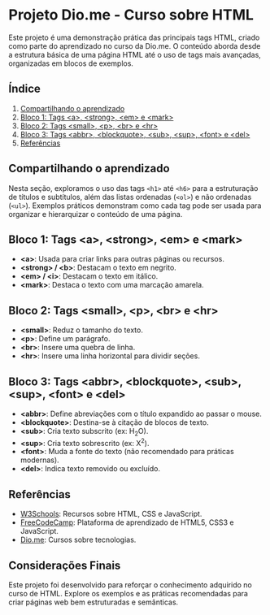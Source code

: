 # Projeto Dio.me - Curso sobre HTML

Este projeto é uma demonstração prática das principais tags HTML, criado como parte do aprendizado no curso da Dio.me. O conteúdo aborda desde a estrutura básica de uma página HTML até o uso de tags mais avançadas, organizadas em blocos de exemplos.

## Índice

1. [Compartilhando o aprendizado](#compartilhando-o-aprendizado)
2. [Bloco 1: Tags &lt;a&gt;, &lt;strong&gt;, &lt;em&gt; e &lt;mark&gt;](#bloco-1)
3. [Bloco 2: Tags &lt;small&gt;, &lt;p&gt;, &lt;br&gt; e &lt;hr&gt;](#bloco-2)
4. [Bloco 3: Tags &lt;abbr&gt;, &lt;blockquote&gt;, &lt;sub&gt;, &lt;sup&gt;, &lt;font&gt; e &lt;del&gt;](#bloco-3)
5. [Referências](#referencias)

## Compartilhando o aprendizado

Nesta seção, exploramos o uso das tags `<h1>` até `<h6>` para a estruturação de títulos e subtítulos, além das listas ordenadas (`<ol>`) e não ordenadas (`<ul>`). Exemplos práticos demonstram como cada tag pode ser usada para organizar e hierarquizar o conteúdo de uma página.

## Bloco 1: Tags &lt;a&gt;, &lt;strong&gt;, &lt;em&gt; e &lt;mark&gt;

- **&lt;a&gt;**: Usada para criar links para outras páginas ou recursos.
- **&lt;strong&gt; / &lt;b&gt;**: Destacam o texto em negrito.
- **&lt;em&gt; / &lt;i&gt;**: Destacam o texto em itálico.
- **&lt;mark&gt;**: Destaca o texto com uma marcação amarela.

## Bloco 2: Tags &lt;small&gt;, &lt;p&gt;, &lt;br&gt; e &lt;hr&gt;

- **&lt;small&gt;**: Reduz o tamanho do texto.
- **&lt;p&gt;**: Define um parágrafo.
- **&lt;br&gt;**: Insere uma quebra de linha.
- **&lt;hr&gt;**: Insere uma linha horizontal para dividir seções.

## Bloco 3: Tags &lt;abbr&gt;, &lt;blockquote&gt;, &lt;sub&gt;, &lt;sup&gt;, &lt;font&gt; e &lt;del&gt;

- **&lt;abbr&gt;**: Define abreviações com o título expandido ao passar o mouse.
- **&lt;blockquote&gt;**: Destina-se à citação de blocos de texto.
- **&lt;sub&gt;**: Cria texto subscrito (ex: H<sub>2</sub>O).
- **&lt;sup&gt;**: Cria texto sobrescrito (ex: X<sup>2</sup>).
- **&lt;font&gt;**: Muda a fonte do texto (não recomendado para práticas modernas).
- **&lt;del&gt;**: Indica texto removido ou excluído.

## Referências

- [W3Schools](https://www.w3schools.com/html/): Recursos sobre HTML, CSS e JavaScript.
- [FreeCodeCamp](https://www.freecodecamp.org/): Plataforma de aprendizado de HTML5, CSS3 e JavaScript.
- [Dio.me](https://web.dio.me/home): Cursos sobre tecnologias.

## Considerações Finais

Este projeto foi desenvolvido para reforçar o conhecimento adquirido no curso de HTML. Explore os exemplos e as práticas recomendadas para criar páginas web bem estruturadas e semânticas.
